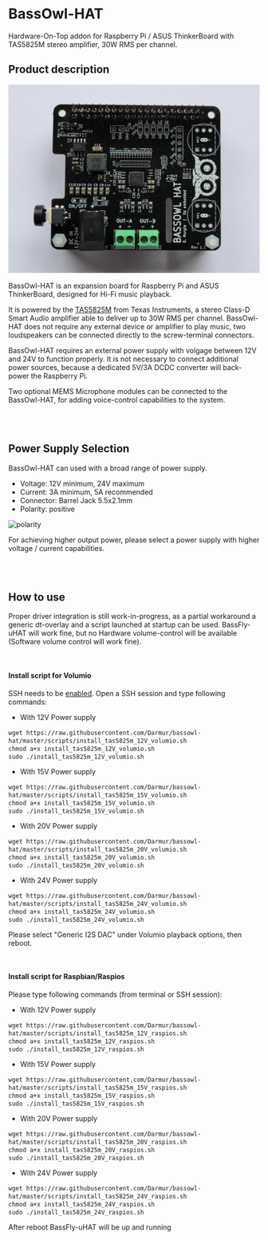 # BassOwl-HAT
Hardware-On-Top addon for Raspberry Pi / ASUS ThinkerBoard with TAS5825M stereo amplifier, 30W RMS per channel.

## Product description

![BassOwl-HAT](https://github.com/Darmur/bassowl-hat/blob/master/pictures/pict01.jpg)

BassOwl-HAT is an expansion board for Raspberry Pi and ASUS ThinkerBoard, designed for Hi-Fi music playback.

It is powered by the [TAS5825M](https://www.ti.com/product/TAS5825M) from Texas Instruments, a stereo Class-D Smart Audio amplifier able to deliver up to 30W RMS per channel.
BassOwl-HAT does not require any external device or amplifier to play music, two loudspeakers can be connected directly to the screw-terminal connectors.

BassOwl-HAT requires an external power supply with volgage between 12V and 24V to function properly. It is not necessary to connect additional power sources, because a dedicated 5V/3A DCDC converter will back-power the Raspberry Pi.

Two optional MEMS Microphone modules can be connected to the BassOwl-HAT, for adding voice-control capabilities to the system.

<br />
<br />

## Power Supply Selection

BassOwl-HAT can used with a broad range of power supply.

* Voltage: 12V minimum, 24V maximum
* Current: 3A minimum, 5A recommended
* Connector: Barrel Jack 5.5x2.1mm
* Polarity: positive

![polarity](https://itp.nyu.edu/physcomp/wp-content/uploads/power_supply_polarity_011.jpg)

For achieving higher output power, please select a power supply with higher voltage / current capabilities.

<br />
<br />

## How to use

Proper driver integration is still work-in-progress, as a partial workaround a generic dt-overlay and a script launched at startup can be used. BassFly-uHAT will work fine, but no Hardware volume-control will be available (Software volume control will work fine).

<br />

#### Install script for Volumio

SSH needs to be [enabled](https://volumio.github.io/docs/User_Manual/SSH.html).
Open a SSH session and type following commands:

* With 12V Power supply
```
wget https://raw.githubusercontent.com/Darmur/bassowl-hat/master/scripts/install_tas5825m_12V_volumio.sh
chmod a+x install_tas5825m_12V_volumio.sh
sudo ./install_tas5825m_12V_volumio.sh
```
* With 15V Power supply
```
wget https://raw.githubusercontent.com/Darmur/bassowl-hat/master/scripts/install_tas5825m_15V_volumio.sh
chmod a+x install_tas5825m_15V_volumio.sh
sudo ./install_tas5825m_15V_volumio.sh
```
* With 20V Power supply
```
wget https://raw.githubusercontent.com/Darmur/bassowl-hat/master/scripts/install_tas5825m_20V_volumio.sh
chmod a+x install_tas5825m_20V_volumio.sh
sudo ./install_tas5825m_20V_volumio.sh
```
* With 24V Power supply
```
wget https://raw.githubusercontent.com/Darmur/bassowl-hat/master/scripts/install_tas5825m_24V_volumio.sh
chmod a+x install_tas5825m_24V_volumio.sh
sudo ./install_tas5825m_24V_volumio.sh
```
Please select "Generic I2S DAC" under Volumio playback options, then reboot.

<br />

#### Install script for Raspbian/Raspios

Please type following commands (from terminal or SSH session):

* With 12V Power supply
```
wget https://raw.githubusercontent.com/Darmur/bassowl-hat/master/scripts/install_tas5825m_12V_raspios.sh
chmod a+x install_tas5825m_12V_raspios.sh
sudo ./install_tas5825m_12V_raspios.sh
```
* With 15V Power supply
```
wget https://raw.githubusercontent.com/Darmur/bassowl-hat/master/scripts/install_tas5825m_15V_raspios.sh
chmod a+x install_tas5825m_15V_raspios.sh
sudo ./install_tas5825m_15V_raspios.sh
```
* With 20V Power supply
```
wget https://raw.githubusercontent.com/Darmur/bassowl-hat/master/scripts/install_tas5825m_20V_raspios.sh
chmod a+x install_tas5825m_20V_raspios.sh
sudo ./install_tas5825m_20V_raspios.sh
```
* With 24V Power supply
```
wget https://raw.githubusercontent.com/Darmur/bassowl-hat/master/scripts/install_tas5825m_24V_raspios.sh
chmod a+x install_tas5825m_24V_raspios.sh
sudo ./install_tas5825m_24V_raspios.sh
```
After reboot BassFly-uHAT will be up and running
